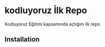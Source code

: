 # kodluyoruz İlk Repo

Kodluyoruz Eğitimi kapsamında açtığım ilk repo

Installation
----------------------------------------------
